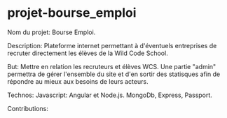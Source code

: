 # projet-bourse_emploi

Nom du projet: Bourse Emploi.

Description: Plateforme internet permettant à d'éventuels entreprises de recruter directement les élèves de la Wild Code School.

But: Mettre en relation les recruteurs et élèves WCS. Une partie "admin" permettra de gérer l'ensemble du site et d'en sortir des statisques afin de répondre au mieux aux besoins de leurs acteurs.

Technos: 
Javascript: Angular et Node.js.
MongoDb, Express, Passport.

Contributions:


